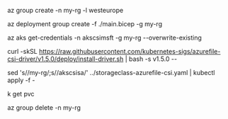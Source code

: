 az group create -n my-rg -l westeurope

az deployment group create -f ./main.bicep -g my-rg

az aks get-credentials -n akscsimsft -g my-rg --overwrite-existing

curl -skSL https://raw.githubusercontent.com/kubernetes-sigs/azurefile-csi-driver/v1.5.0/deploy/install-driver.sh | bash -s v1.5.0 --

sed 's/<resourceGroup>/my-rg/;s/<storageAccountName>/akscsisa/' ../storageclass-azurefile-csi.yaml | kubectl apply -f -

k get pvc

az group delete -n my-rg